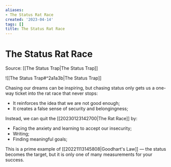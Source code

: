 ```yaml
---
aliases:
- The Status Rat Race
created: '2023-04-14'
tags: []
title: The Status Rat Race
---
```


# The Status Rat Race

Source: [[The Status Trap|The Status Trap]]

![[The Status Trap#^2a1a3b|The Status Trap]]

Chasing our dreams can be inspiring, but chasing status only gets us a one-way ticket into the rat race that never stops:
- It reinforces the idea that we are not good enough;
- It creates a false sense of security and belongingness;

Instead, we can quit the [[20230123142700|The Rat Race]] by:
- Facing the anxiety and learning to accept our insecurity;
- Writing;
- Finding meaningful goals;

This is a prime example of [[20221113145808|Goodhart's Law]] — the status becomes the target, but it is only one of many measurements for your success.